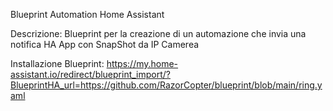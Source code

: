Blueprint Automation Home Assistant

Descrizione: Blueprint per la creazione di un automazione che invia una notifica HA App con SnapShot da IP Camerea

Installazione Blueprint: https://my.home-assistant.io/redirect/blueprint_import/?BlueprintHA_url=https://github.com/RazorCopter/blueprint/blob/main/ring.yaml
